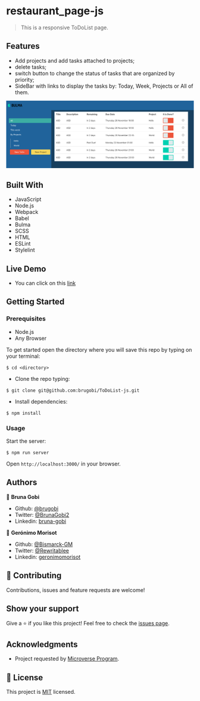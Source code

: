 # restaurant_page-js

> This is a responsive ToDoList page.

## Features

- Add projects and add tasks attached to projects;
- delete tasks;
- switch button to change the status of tasks that are organized by priority;
- SideBar with links to display the tasks by: Today, Week, Projects or All of them.

![home_page](./src/assets/home.png)

## Built With

- JavaScript
- Node.js
- Webpack
- Babel
- Bulma
- SCSS
- HTML
- ESLint
- Stylelint

## Live Demo

- You can click on this [link](https://raw.githack.com/brugobi/ToDoList-js/todolist/dist/index.html)

## Getting Started

### Prerequisites

- Node.js
- Any Browser

To get started open the directory where you will save this repo by typing on your terminal:

```
$ cd <directory>
```

- Clone the repo typing:

```
$ git clone git@github.com:brugobi/ToDoList-js.git
```

- Install dependencies:

```
$ npm install
```

### Usage

Start the server:

```
$ npm run server
```

Open `http://localhost:3000/` in your browser.

## Authors

👤 **Bruna Gobi**

- Github: [@brugobi](https://github.com/brugobi)
- Twitter: [@BrunaGobi2](https://twitter.com/BrunaGobi2)
- Linkedin: [bruna-gobi](https://www.linkedin.com/in/bruna-gobi/)

👤 **Gerónimo Morisot**

- Github: [@Bismarck-GM](https://github.com/Bismarck-GM)
- Twitter: [@Rewritablee](https://twitter.com/Rewritablee)
- Linkedin: [geronimomorisot](https://linkedin.com/in/geronimomorisot)

## 🤝 Contributing

Contributions, issues and feature requests are welcome!

## Show your support

Give a ⭐️ if you like this project!
Feel free to check the [issues page](issues/).

## Acknowledgments

- Project requested by [Microverse Program](https://www.microverse.org/).

## 📝 License

This project is [MIT](lic.url) licensed.
